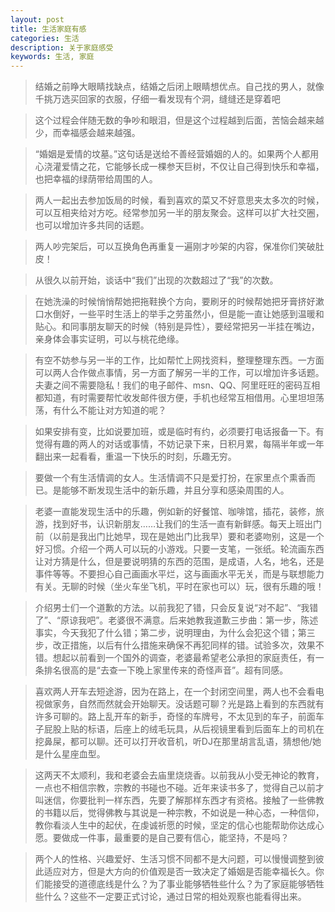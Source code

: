 ```yaml
---
layout: post
title: 生活家庭有感
categories: 生活
description: 关于家庭感受
keywords: 生活, 家庭
---
```


>结婚之前睁大眼睛找缺点，结婚之后闭上眼睛想优点。自己找的男人，就像千挑万选买回家的衣服，仔细一看发现有个洞，缝缝还是穿着吧

>这个过程会伴随无数的争吵和眼泪，但是这个过程越到后面，苦恼会越来越少，而幸福感会越来越强。

>“婚姻是爱情的坟墓。”这句话是送给不善经营婚姻的人的。如果两个人都用心浇灌爱情之花，它能够长成一棵参天巨树，不仅让自己得到快乐和幸福，也把幸福的绿荫带给周围的人。

>两人一起出去参加饭局的时候，看到喜欢的菜又不好意思夹太多次的时候，可以互相夹给对方吃。经常参加另一半的朋友聚会。这样可以扩大社交圈，也可以增加许多共同的话题。

>两人吵完架后，可以互换角色再重复一遍刚才吵架的内容，保准你们笑破肚皮！

>从很久以前开始，谈话中“我们”出现的次数超过了“我”的次数。

>在她洗澡的时候悄悄帮她把拖鞋换个方向，要刷牙的时候帮她把牙膏挤好漱口水倒好，一些平时生活上的举手之劳虽然小，但是能一直让她感到温暖和贴心。和同事朋友聊天的时候（特别是异性），要经常把另一半挂在嘴边，亲身体会事实证明，可以与桃花绝缘。

>有空不妨参与另一半的工作，比如帮忙上网找资料，整理整理东西。一方面可以两人合作做点事情，另一方面了解另一半的工作，可以增加许多话题。夫妻之间不需要隐私！我们的电子邮件、msn、QQ、阿里旺旺的密码互相都知道，有时需要帮忙收发邮件很方便，手机也经常互相借用。心里坦坦荡荡，有什么不能让对方知道的呢？

>如果安排有变，比如说要加班，或是临时有约，必须要打电话报备一下。有觉得有趣的两人的对话或事情，不妨记录下来，日积月累，每隔半年或一年翻出来一起看看，重温一下快乐的时刻，乐趣无穷。

>要做一个有生活情调的女人。生活情调不只是爱打扮，在家里点个熏香而已。是能够不断发现生活中的新乐趣，并且分享和感染周围的人。

>老婆一直能发现生活中的乐趣，例如新的好餐馆、咖啡馆，插花，装修，旅游，找到好书，认识新朋友……让我们的生活一直有新鲜感。每天上班出门前（以前是我出门比她早，现在是她出门比我早）要和老婆吻别，这是一个好习惯。介绍一个两人可以玩的小游戏。只要一支笔，一张纸。轮流画东西让对方猜是什么，但是要说明猜的东西的范围，是成语，人名，地名，还是事件等等。不要担心自己画画水平烂，这与画画水平无关，而是与联想能力有关。无聊的时候（坐火车坐飞机，平时在家也可以）玩，很有乐趣的哦！

>介绍男士们一个道歉的方法。以前我犯了错，只会反复说“对不起”、“我错了”、“原谅我吧”。老婆很不满意。后来她教我道歉三步曲：第一步，陈述事实，今天我犯了什么错；第二步，说明理由，为什么会犯这个错；第三步，改正措施，以后有什么措施来确保不再犯同样的错。试验多次，效果不错。想起以前看到一个国外的调查，老婆最希望老公承担的家庭责任，有一条排名很高的是“去查一下晚上家里传来的奇怪声音”。超有同感。

>喜欢两人开车去短途游，因为在路上，在一个封闭空间里，两人也不会看电视做家务，自然而然就会开始聊天。没话题可聊？光是路上看到的东西就有许多可聊的。路上乱开车的新手，奇怪的车牌号，不太见到的车子，前面车子屁股上贴的标语，后座上的绒毛玩具，从后视镜里看到后面车上的司机在挖鼻屎，都可以聊。还可以打开收音机，听DJ在那里胡言乱语，猜想他/她是什么星座血型。

>这两天不太顺利，我和老婆会去庙里烧烧香。以前我从小受无神论的教育，一点也不相信宗教，宗教的书碰也不碰。近年来读书多了，觉得自己以前才叫迷信，你要批判一样东西，先要了解那样东西才有资格。接触了一些佛教的书籍以后，觉得佛教与其说是一种宗教，不如说是一种心态，一种信仰，教你看淡人生中的起伏，在虔诚祈愿的时候，坚定的信心也能帮助你达成心愿。要做成一件事，最重要的是自己要有信心，能坚持，不是吗？

>两个人的性格、兴趣爱好、生活习惯不同都不是大问题，可以慢慢调整到彼此适应对方，但是大方向的价值观是否一致决定了婚姻是否能幸福长久。你们能接受的道德底线是什么？为了事业能够牺牲些什么？为了家庭能够牺牲些什么？这些不一定要正式讨论，通过日常的相处观察也能看得出来。
